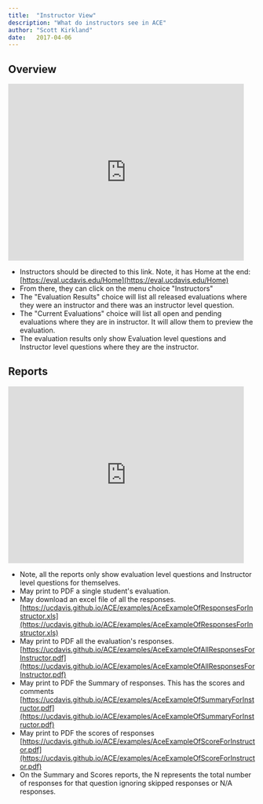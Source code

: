 ```yaml
---
title:  "Instructor View"
description: "What do instructors see in ACE"
author: "Scott Kirkland"
date:   2017-04-06
---
```


## Overview

<iframe width="480" height="360" src="https://www.youtube.com/embed/Osw0ukoHv0Q" frameborder="0"> </iframe>

- Instructors should be directed to this link. Note, it has Home at the end:
[https://eval.ucdavis.edu/Home](https://eval.ucdavis.edu/Home)
- From there, they can click on the menu choice "Instructors"
- The "Evaluation Results" choice will list all released evaluations where they were an instructor and there was an instructor level question.
- The "Current Evaluations" choice will list all open and pending evaluations where they are in instructor. It will allow them to preview the evaluation.
- The evaluation results only show Evaluation level questions and Instructor level questions where they are the instructor.

## Reports

<iframe width="480" height="360" src="https://www.youtube.com/embed/IYZme3FGAU8" frameborder="0"> </iframe>

- Note, all the reports only show evaluation level questions and Instructor level questions for themselves.
- May print to PDF a single student's evaluation.
- May download an excel file of all the responses.
[https://ucdavis.github.io/ACE/examples/AceExampleOfResponsesForInstructor.xls](https://ucdavis.github.io/ACE/examples/AceExampleOfResponsesForInstructor.xls)
- May print to PDF all the evaluation's responses.
[https://ucdavis.github.io/ACE/examples/AceExampleOfAllResponsesForInstructor.pdf](https://ucdavis.github.io/ACE/examples/AceExampleOfAllResponsesForInstructor.pdf)
- May print to PDF the Summary of responses. This has the scores and comments
[https://ucdavis.github.io/ACE/examples/AceExampleOfSummaryForInstructor.pdf](https://ucdavis.github.io/ACE/examples/AceExampleOfSummaryForInstructor.pdf)
- May print to PDF the scores of responses
[https://ucdavis.github.io/ACE/examples/AceExampleOfScoreForInstructor.pdf](https://ucdavis.github.io/ACE/examples/AceExampleOfScoreForInstructor.pdf)
- On the Summary and Scores reports, the N represents the total number of responses for that question ignoring skipped responses or N/A responses.
